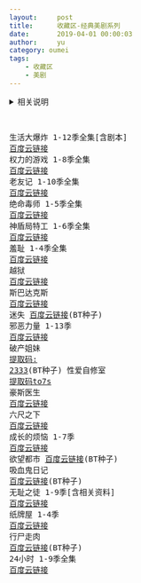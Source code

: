 ```yaml
---
layout:     post
title:      收藏区-经典美剧系列
date:       2019-04-01 00:00:03
author:     yu
category: oumei
tags:
    - 收藏区
    - 美剧
---
```

<details>
<summary>相关说明</summary>
👉<a href="https://www.510ka.com/details/84AE1F73">提取码</a><br>
链接失效或找其他影片，添加微信。
</details>
<pre>

生活大爆炸 1-12季全集[含剧本]  <a href="https://pan.baidu.com/s/1TIkw_RFyrPhbzDQvJd4otA">百度云链接</a>
权力的游戏 1-8季全集  <a href="https://pan.baidu.com/s/1x7rHKvBRoF6txd7Ln7Gx2g">百度云链接</a>
老友记 1-10季全集  <a href="https://pan.baidu.com/s/12FTrgO0xfInu6m07owQw_Q">百度云链接</a>
绝命毒师 1-5季全集  <a href="https://pan.baidu.com/s/1Fe_lXaRcYaih9BnHCcAP3w">百度云链接</a>
神盾局特工 1-6季全集  <a href="https://pan.baidu.com/s/15AD5Bgb0kPljDjG80uijNg">百度云链接</a>
羞耻 1-4季全集  <a href="https://pan.baidu.com/s/1PhtBSrtrrH6EZ6SgtHW59A">百度云链接</a>
越狱  <a href="https://pan.baidu.com/s/1SIzxkEveAtlNyn8hmsZCMw">百度云链接</a>
斯巴达克斯  <a href="https://pan.baidu.com/s/1DpG3EfF7XV1YbPO1dZz_BA">百度云链接</a>
迷失  <a href="https://pan.baidu.com/s/1ntTiIc5">百度云链接</a>(BT种子)
邪恶力量 1-13季  <a href="https://pan.baidu.com/s/11aovboQcn3Qghw-7bIAezA">百度云链接</a>
破产姐妹  <a href="https://pan.baidu.com/s/1LAvisFfb3pL043dKQRrKSA">提取码: 2333</a>(BT种子)
性爱自修室  <a href="https://pan.baidu.com/s/1lymiy6colfsiN9F0uYXptQ">提取码to7s</a>
豪斯医生  <a href="https://pan.baidu.com/s/1o90MBhyRIHwVsf1KuSmG0Q">百度云链接</a>
六尺之下  <a href="https://pan.baidu.com/s/1WmgD8Fcys56UyVdtBW64-w">百度云链接</a>
成长的烦恼 1-7季  <a href="https://pan.baidu.com/s/1Lgv0TpOWAQjGB7G0cJBy8A">百度云链接</a>
欲望都市  <a href="https://pan.baidu.com/s/16vPAT">百度云链接</a>(BT种子)
吸血鬼日记  <a href="https://pan.baidu.com/s/1QuGmsRNzZJEvAwILwY260w">百度云链接</a>(BT种子)
无耻之徒 1-9季[含相关资料]  <a href="https://pan.baidu.com/s/1w2qOKZ-3hnRnWe9uJJYaXQ">百度云链接</a>
纸牌屋 1-4季  <a href="https://pan.baidu.com/s/13ZX6L4PIBLdRSzpqbJf2uQ">百度云链接</a>
行尸走肉  <a href="https://pan.baidu.com/s/1CwQ-8HGbrIWRiLd073Hvkg">百度云链接</a>(BT种子)
24小时 1-9季全集  <a href="https://pan.baidu.com/s/1CcWL8VP6u1c3OYjlXR-fCg">百度云链接</a>
</pre>
